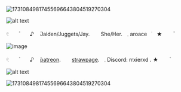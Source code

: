 
![17310849817455696643804519270304](https://github.com/user-attachments/assets/fb2ee588-a305-490e-8e49-256700fb992b)


![alt text](https://64.media.tumblr.com/b3ee87f4c8ed6dfdc63743d4b661556e/9ccc9e50117fbf7a-c6/s500x750/c13faf7e47bcf2cec2effcc8f41f063263b7eccb.pnj)



𓏲ㅤㅤ۫ㅤㅤ ♪ ㅤ۫Jaiden/Juggets/Jay.ㅤ ㅤShe/Her.ㅤ𓈒 aroaceㅤׂㅤ★ㅤ ㅤ۫ㅤ

![image](https://encrypted-tbn0.gstatic.com/images?q=tbn:ANd9GcTUTDIV2dSN870X-62Th0sGNh49tiEOjD2dH3DTgMggcQ&s)

𓏲ㅤㅤ۫ㅤㅤ ♪ ㅤ۫[patreon](https://www.patreon.com/c/0_0zz/about).ㅤ ㅤ[strawpage](https://aroacebird.straw.page).ㅤ𓈒 Discord: rrxierxd .  ★ㅤ ㅤ۫ㅤ  

![alt text](https://64.media.tumblr.com/b3ee87f4c8ed6dfdc63743d4b661556e/9ccc9e50117fbf7a-c6/s500x750/c13faf7e47bcf2cec2effcc8f41f063263b7eccb.pnj)

![17310849817455696643804519270304](https://github.com/user-attachments/assets/fb2ee588-a305-490e-8e49-256700fb992b)
